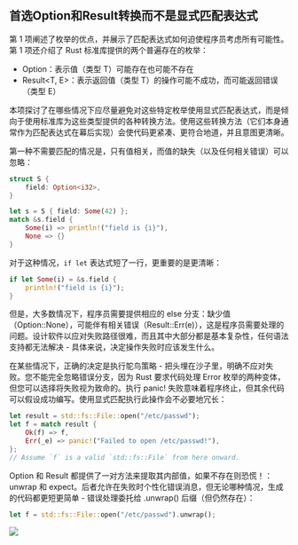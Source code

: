 ## 首选Option和Result转换而不是显式匹配表达式

第 1 项阐述了枚举的优点，并展示了匹配表达式如何迫使程序员考虑所有可能性。第 1 项还介绍了 Rust 标准库提供的两个普遍存在的枚举：

* Option<T>：表示值（类型 T）可能存在也可能不存在
* Result<T, E>：表示返回值（类型 T）的操作可能不成功，而可能返回错误（类型 E）

本项探讨了在哪些情况下应尽量避免对这些特定枚举使用显式匹配表达式，而是倾向于使用标准库为这些类型提供的各种转换方法。使用这些转换方法（它们本身通常作为匹配表达式在幕后实现）会使代码更紧凑、更符合地道，并且意图更清晰。

第一种不需要匹配的情况是，只有值相关，而值的缺失（以及任何相关错误）可以忽略：

```rust
struct S {
    field: Option<i32>,
}

let s = S { field: Some(42) };
match &s.field {
    Some(i) => println!("field is {i}"),
    None => {}
}
```

对于这种情况，`if let` 表达式短了一行，更重要的是更清晰：

```rust
if let Some(i) = &s.field {
    println!("field is {i}");
}
```

但是，大多数情况下，程序员需要提供相应的 else 分支：缺少值（Option::None），可能伴有相关错误（Result::Err(e)），这是程序员需要处理的问题。设计软件以应对失败路径很难，而且其中大部分都是基本复杂性，任何语法支持都无法解决 - 具体来说，决定操作失败时应该发生什么。

在某些情况下，正确的决定是执行鸵鸟策略 - 把头埋在沙子里，明确不应对失败。您不能完全忽略错误分支，因为 Rust 要求代码处理 Error 枚举的两种变体，但您可以选择将失败视为致命的。执行 panic! 失败意味着程序终止，但其余代码可以假设成功编写。使用显式匹配执行此操作会不必要地冗长：

```rust
let result = std::fs::File::open("/etc/passwd");
let f = match result {
    Ok(f) => f,
    Err(_e) => panic!("Failed to open /etc/passwd!"),
};
// Assume `f` is a valid `std::fs::File` from here onward.
```

Option 和 Result 都提供了一对方法来提取其内部值，如果不存在则恐慌！：unwrap 和 expect。后者允许在失败时个性化错误消息，但无论哪种情况，生成的代码都更短更简单 - 错误处理委托给 .unwrap() 后缀（但仍然存在）：

```rust
let f = std::fs::File::open("/etc/passwd").unwrap();
```

![](https://effective-rust.com/images/transform.svg)